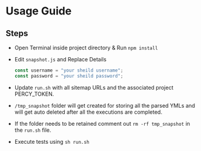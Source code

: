 # Usage Guide

## Steps

- Open Terminal inside project directory & Run ``` npm install ```
- Edit `snapshot.js` and Replace Details

    ```js
    const username = "your sheild username";
    const password = "your sheild password";
    ```
- Update `run.sh` with all sitemap URLs and the associated project PERCY_TOKEN.
- `/tmp_snapshot` folder will get created for storing all the parsed YMLs and will get auto deleted after all the executions are completed.
- If the folder needs to be retained comment out `rm -rf tmp_snapshot` in the `run.sh` file.
- Execute tests using `sh run.sh`
